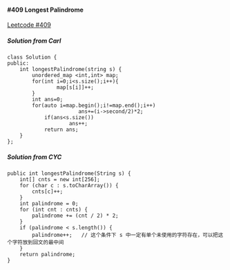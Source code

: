 #### #409 Longest Palindrome
[Leetcode #409](https://leetcode.com/problems/longest-palindrome/)  

##### Solution from Carl
```
class Solution {
public:
    int longestPalindrome(string s) {
        unordered_map <int,int> map;
        for(int i=0;i<s.size();i++){
                map[s[i]]++;
        }
        int ans=0;
        for(auto i=map.begin();i!=map.end();i++)
                       ans+=(i->second/2)*2;
            if(ans<s.size())
                    ans++;
            return ans;
    }
};
```

##### Solution from CYC
```
public int longestPalindrome(String s) {
    int[] cnts = new int[256];
    for (char c : s.toCharArray()) {
        cnts[c]++;
    }
    int palindrome = 0;
    for (int cnt : cnts) {
        palindrome += (cnt / 2) * 2;
    }
    if (palindrome < s.length()) {
        palindrome++;   // 这个条件下 s 中一定有单个未使用的字符存在，可以把这个字符放到回文的最中间
    }
    return palindrome;
}
```
